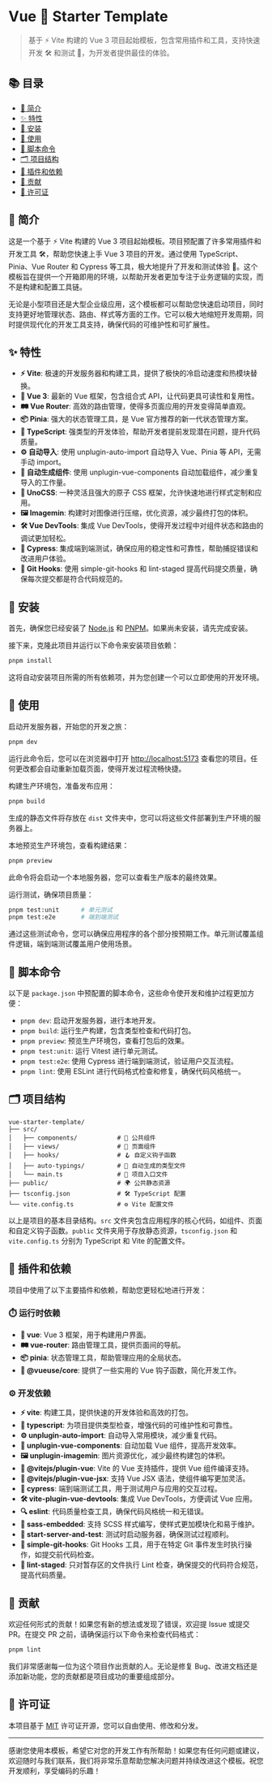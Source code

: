 # Vue 🚀 Starter Template

> 基于 ⚡ Vite 构建的 Vue 3 项目起始模板，包含常用插件和工具，支持快速开发 🛠️ 和测试 🧪，为开发者提供最佳的体验。

## 📚 目录

- [📖 简介](#📖-简介)
- [✨ 特性](#✨-特性)
- [🔧 安装](#🔧-安装)
- [🚀 使用](#🚀-使用)
- [📜 脚本命令](#📜-脚本命令)
- [🗂️ 项目结构](#🗂️-项目结构)
- [🔌 插件和依赖](#🔌-插件和依赖)
- [🤝 贡献](#🤝-贡献)
- [📜 许可证](#📜-许可证)

## 📖 简介

这是一个基于 ⚡ Vite 构建的 Vue 3 项目起始模板。项目预配置了许多常用插件和开发工具 🛠️，帮助您快速上手 Vue 3 项目的开发。通过使用 TypeScript、Pinia、Vue Router 和 Cypress 等工具，极大地提升了开发和测试体验 🧪。这个模板旨在提供一个开箱即用的环境，以帮助开发者更加专注于业务逻辑的实现，而不是构建和配置工具链。

无论是小型项目还是大型企业级应用，这个模板都可以帮助您快速启动项目，同时支持更好地管理状态、路由、样式等方面的工作。它可以极大地缩短开发周期，同时提供现代化的开发工具支持，确保代码的可维护性和可扩展性。

## ✨ 特性

- **⚡ Vite**: 极速的开发服务器和构建工具，提供了极快的冷启动速度和热模块替换。
- **🔮 Vue 3**: 最新的 Vue 框架，包含组合式 API，让代码更具可读性和复用性。
- **🛤️ Vue Router**: 高效的路由管理，使得多页面应用的开发变得简单直观。
- **📦 Pinia**: 强大的状态管理工具，是 Vue 官方推荐的新一代状态管理方案。
- **📝 TypeScript**: 强类型的开发体验，帮助开发者提前发现潜在问题，提升代码质量。
- **⚙️ 自动导入**: 使用 unplugin-auto-import 自动导入 Vue、Pinia 等 API，无需手动 import。
- **🔄 自动生成组件**: 使用 unplugin-vue-components 自动加载组件，减少重复导入的工作量。
- **💅 UnoCSS**: 一种灵活且强大的原子 CSS 框架，允许快速地进行样式定制和应用。
- **🖼️ Imagemin**: 构建时对图像进行压缩，优化资源，减少最终打包的体积。
- **🛠️ Vue DevTools**: 集成 Vue DevTools，使得开发过程中对组件状态和路由的调试更加轻松。
- **🧪 Cypress**: 集成端到端测试，确保应用的稳定性和可靠性，帮助捕捉错误和改进用户体验。
- **🔗 Git Hooks**: 使用 simple-git-hooks 和 lint-staged 提高代码提交质量，确保每次提交都是符合代码规范的。

## 🔧 安装

首先，确保您已经安装了 [Node.js](https://nodejs.org/) 和 [PNPM](https://pnpm.io/)。如果尚未安装，请先完成安装。

接下来，克隆此项目并运行以下命令来安装项目依赖：

```bash
pnpm install
```

这将自动安装项目所需的所有依赖项，并为您创建一个可以立即使用的开发环境。

## 🚀 使用

启动开发服务器，开始您的开发之旅：

```bash
pnpm dev
```

运行此命令后，您可以在浏览器中打开 [http://localhost:5173](http://localhost:5173) 查看您的项目。任何更改都会自动重新加载页面，使得开发过程流畅快捷。

构建生产环境包，准备发布应用：

```bash
pnpm build
```

生成的静态文件将存放在 `dist` 文件夹中，您可以将这些文件部署到生产环境的服务器上。

本地预览生产环境包，查看构建结果：

```bash
pnpm preview
```

此命令将会启动一个本地服务器，您可以查看生产版本的最终效果。

运行测试，确保项目质量：

```bash
pnpm test:unit      # 单元测试
pnpm test:e2e       # 端到端测试
```

通过这些测试命令，您可以确保应用程序的各个部分按预期工作。单元测试覆盖组件逻辑，端到端测试覆盖用户使用场景。

## 📜 脚本命令

以下是 `package.json` 中预配置的脚本命令，这些命令使开发和维护过程更加方便：

- `pnpm dev`: 启动开发服务器，进行本地开发。
- `pnpm build`: 运行生产构建，包含类型检查和代码打包。
- `pnpm preview`: 预览生产环境包，查看打包后的效果。
- `pnpm test:unit`: 运行 Vitest 进行单元测试。
- `pnpm test:e2e`: 使用 Cypress 进行端到端测试，验证用户交互流程。
- `pnpm lint`: 使用 ESLint 进行代码格式检查和修复，确保代码风格统一。

## 🗂️ 项目结构

```
vue-starter-template/
├── src/
│   ├── components/           # 🧩 公共组件
│   ├── views/                # 📄 页面组件
│   ├── hooks/                # 🪝 自定义钩子函数
│   ├── auto-typings/         # 🔄 自动生成的类型文件
│   └── main.ts               # 🚪 项目入口文件
├── public/                   # 🌍 公共静态资源
├── tsconfig.json             # 🛠️ TypeScript 配置
└── vite.config.ts            # ⚙️ Vite 配置文件
```

以上是项目的基本目录结构。`src` 文件夹包含应用程序的核心代码，如组件、页面和自定义钩子函数。`public` 文件夹用于存放静态资源，`tsconfig.json` 和 `vite.config.ts` 分别为 TypeScript 和 Vite 的配置文件。

## 🔌 插件和依赖

项目中使用了以下主要插件和依赖，帮助您更轻松地进行开发：

### ⏱️ 运行时依赖

- **🔮 vue**: Vue 3 框架，用于构建用户界面。
- **🛤️ vue-router**: 路由管理工具，提供页面间的导航。
- **📦 pinia**: 状态管理工具，帮助管理应用的全局状态。
- **🔧 @vueuse/core**: 提供了一些实用的 Vue 钩子函数，简化开发工作。

### ⚙️ 开发依赖

- **⚡ vite**: 构建工具，提供快速的开发体验和高效的打包。
- **📝 typescript**: 为项目提供类型检查，增强代码的可维护性和可靠性。
- **⚙️ unplugin-auto-import**: 自动导入常用模块，减少重复代码。
- **🔄 unplugin-vue-components**: 自动加载 Vue 组件，提高开发效率。
- **🖼️ unplugin-imagemin**: 图片资源优化，减少最终构建包的体积。
- **🔌 @vitejs/plugin-vue**: Vite 的 Vue 支持插件，提供 Vue 组件编译支持。
- **🔌 @vitejs/plugin-vue-jsx**: 支持 Vue JSX 语法，使组件编写更加灵活。
- **🧪 cypress**: 端到端测试工具，用于测试用户与应用的交互过程。
- **🛠️ vite-plugin-vue-devtools**: 集成 Vue DevTools，方便调试 Vue 应用。
- **🔍 eslint**: 代码质量检查工具，确保代码风格统一和无错误。
- **💅 sass-embedded**: 支持 SCSS 样式编写，使样式更加模块化和易于维护。
- **🚀 start-server-and-test**: 测试时启动服务器，确保测试过程顺利。
- **🔗 simple-git-hooks**: Git Hooks 工具，用于在特定 Git 事件发生时执行操作，如提交前代码检查。
- **📝 lint-staged**: 只对暂存区的文件执行 Lint 检查，确保提交的代码符合规范，提高代码质量。

## 🤝 贡献

欢迎任何形式的贡献！如果您有新的想法或发现了错误，欢迎提 Issue 或提交 PR。在提交 PR 之前，请确保运行以下命令来检查代码格式：

```bash
pnpm lint
```

我们非常感谢每一位为这个项目作出贡献的人。无论是修复 Bug、改进文档还是添加新功能，您的贡献都是项目成功的重要组成部分。

## 📜 许可证

本项目基于 [MIT](LICENSE) 许可证开源，您可以自由使用、修改和分发。

---

感谢您使用本模板，希望它对您的开发工作有所帮助！如果您有任何问题或建议，欢迎随时与我们联系，我们将非常乐意帮助您解决问题并持续改进这个模板。祝您开发顺利，享受编码的乐趣！
